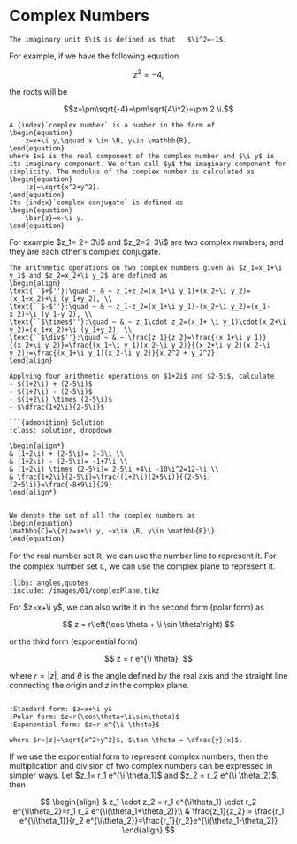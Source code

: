 
```{index} Complex Number
```
```{index} Complex Number; Complex Conjugate
```

# Complex Numbers

````{prf:definition} Imaginary unit $\i$
The imaginary unit $\i$ is defined as that   $\i^2=-1$.
````

For example, if we have the following equation

$$z^2=-4,$$ 

the roots will be  

$$z=\pm\sqrt{-4}=\pm\sqrt{4\i^2}=\pm 2 \i.$$

````{prf:definition} Complex number and Complex conjugate
A {index}`complex number` is a number in the form of
\begin{equation}
    z=x+\i y,\qquad x \in \R, y\in \mathbb{R},
\end{equation}
where $x$ is the real component of the complex number and $\i y$ is its imaginary component. We often call $y$ the imaginary component for simplicity. The modulus of the complex number is calculated as
\begin{equation}
    |z|=\sqrt{x^2+y^2}.
\end{equation}
Its {index}`complex conjugate` is defined as
\begin{equation}
    \bar{z}=x-\i y.
\end{equation}
````

For example $z_1= 2+ 3\i$ and $z_2=2-3\i$ are two complex numbers, and they are each other's complex conjugate.

````{prf:definition} Complex Arithmetic
The arithmetic operations on two complex numbers given as $z_1=x_1+\i y_1$ and $z_2=x_2+\i y_2$ are defined as
\begin{align}
\text{``$+$''}:\quad ~ & ~ z_1+z_2=(x_1+\i y_1)+(x_2+\i y_2)=(x_1+x_2)+\i (y_1+y_2), \\
\text{``$-$''}:\quad ~ & ~ z_1-z_2=(x_1+\i y_1)-(x_2+\i y_2)=(x_1-x_2)+\i (y_1-y_2), \\
\text{``$\times$''}:\quad ~ & ~ z_1\cdot z_2=(x_1+ \i y_1)\cdot(x_2+\i y_2)=(x_1+x_2)+\i (y_1+y_2), \\
\text{``$\div$''}:\quad ~ & ~ \frac{z_1}{z_2}=\frac{(x_1+\i y_1)}{(x_2+\i y_2)}=\frac{(x_1+\i y_1)(x_2-\i y_2)}{(x_2+\i y_2)(x_2-\i y_2)}=\frac{(x_1+\i y_1)(x_2-\i y_2)}{x_2^2 + y_2^2}.
\end{align}
````

````{prf:example}
Applying four arithmetic operations on $1+2i$ and $2-5i$, calculate
- $(1+2\i) + (2-5\i)$
- $(1+2\i) - (2-5\i)$
- $(1+2\i) \times (2-5\i)$
- $\dfrac{1+2\i}{2-5\i}$

```{admonition} Solution
:class: solution, dropdown

\begin{align*}
& (1+2\i) + (2-5\i)= 3-3\i \\
& (1+2\i) - (2-5\i)= -1+7\i \\
& (1+2\i) \times (2-5\i)= 2-5\i +4\i -10\i^2=12-\i \\
& \frac{1+2\i}{2-5\i}=\frac{(1+2\i)(2+5\i)}{(2-5\i)(2+5\i)}=\frac{-8+9\i}{29}
\end{align*}
````

```{index} Complex Number; Complex Number Set
```
````{prf:definition} Complex number set
We denote the set of all the complex numbers as
\begin{equation}
\mathbb{C}=\{z|z=x+\i y, ~x\in \R, y\in \mathbb{R}\}.
\end{equation}
````

For the real number set $\mathbb{R}$, we can use the number line to represent it. For the complex number set $\mathbb{C}$, we can use the complex plane to represent it.


```{tikz} The complex plane $\mathbb{C}$.
:libs: angles,quotes
:include: /images/01/complexPlane.tikz
```

For $z=x+\i y$, we can also write it in the second form (polar form) as

$$
z  =  r\left(\cos \theta + \i \sin \theta\right)
$$

or the third form (exponential form)

$$
z  = r e^{\i \theta},
$$

where $r=|z|$, and $\theta$ is the angle defined by the real axis and the straight line connecting the origin and $z$ in the complex plane.

```{index} Complex Number; Three forms
```

```{prf:remark} Three forms of a complex number
:Standard form: $z=x+\i y$
:Polar form: $z=r(\cos\theta+\i\sin\theta)$
:Exponential form: $z=r e^{\i \theta}$

where $r=|z|=\sqrt{x^2+y^2}$, $\tan \theta = \dfrac{y}{x}$.
```

If we use the exponential form to represent complex numbers, then the multiplication and division of two complex numbers can be expressed in simpler ways. Let $z_1= r_1 e^{\i \theta_1}$ and $z_2 = r_2 e^{\i \theta_2}$, then

$$
\begin{align}
& z_1 \cdot z_2  = r_1 e^{\i\theta_1} \cdot r_2 e^{\i\theta_2}=r_1 r_2 e^{\i(\theta_1+\theta_2)}\\
& \frac{z_1}{z_2}  = \frac{r_1 e^{\i\theta_1}}{r_2 e^{\i\theta_2}}=\frac{r_1}{r_2}e^{\i(\theta_1-\theta_2)}
\end{align}
$$